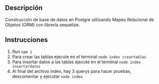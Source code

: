 ## Descripción
Construcción de base de datos en Postgre utilizando Mapeo Relacional de Objetos (ORM) con librería sequelize.

## Instrucciones
1. Run ``` npm i ```
2. Para crear las tablas ejecute en el terminal ``` node index creartablas ``` 
3. Para insertar datos a las tablas ejecute en el terminal ``` node index insertardatos ```
4. Al final del archivo index, hay 3 querys para hacer pruebas, descomentar y ejecutar ``` node index ```